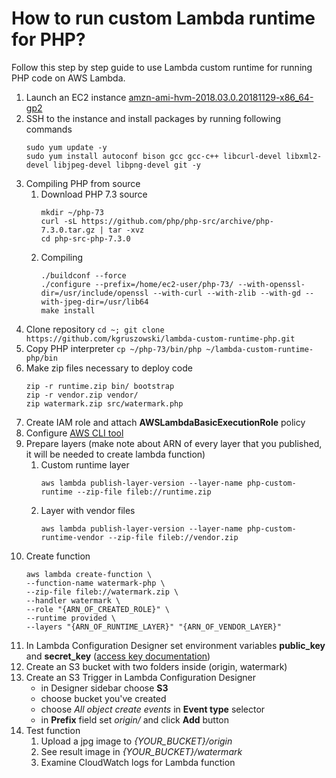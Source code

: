 # How to run custom Lambda runtime for PHP?
Follow this step by step guide to use Lambda custom runtime for running PHP code on AWS Lambda.

1. Launch an EC2 instance [amzn-ami-hvm-2018.03.0.20181129-x86_64-gp2](https://docs.aws.amazon.com/lambda/latest/dg/lambda-runtimes.html)
1. SSH to the instance and install packages by running following commands
    ```
    sudo yum update -y
    sudo yum install autoconf bison gcc gcc-c++ libcurl-devel libxml2-devel libjpeg-devel libpng-devel git -y
    ```
1. Compiling PHP from source
    1. Download PHP 7.3 source
        ```
        mkdir ~/php-73
        curl -sL https://github.com/php/php-src/archive/php-7.3.0.tar.gz | tar -xvz
        cd php-src-php-7.3.0
        ```
    1. Compiling
        ```
        ./buildconf --force
        ./configure --prefix=/home/ec2-user/php-73/ --with-openssl-dir=/usr/include/openssl --with-curl --with-zlib --with-gd --with-jpeg-dir=/usr/lib64
        make install
        ```
1. Clone repository `cd ~; git clone https://github.com/kgruszowski/lambda-custom-runtime-php.git`
1. Copy PHP interpreter `cp ~/php-73/bin/php ~/lambda-custom-runtime-php/bin`
1. Make zip files necessary to deploy code
    ```
    zip -r runtime.zip bin/ bootstrap
    zip -r vendor.zip vendor/
    zip watermark.zip src/watermark.php
    ```
1. Create IAM role and attach **AWSLambdaBasicExecutionRole** policy
1. Configure [AWS CLI tool](https://docs.aws.amazon.com/cli/latest/userguide/cli-chap-configure.html) 
1. Prepare layers (make note about ARN of every layer that you published, it will be needed to create lambda function)
    1. Custom runtime layer
        ```
        aws lambda publish-layer-version --layer-name php-custom-runtime --zip-file fileb://runtime.zip
        ```
    1. Layer with vendor files
        ```
        aws lambda publish-layer-version --layer-name php-custom-runtime-vendor --zip-file fileb://vendor.zip
        ```
1. Create function
    ```
    aws lambda create-function \
    --function-name watermark-php \
    --zip-file fileb://watermark.zip \
    --handler watermark \
    --role "{ARN_OF_CREATED_ROLE}" \
    --runtime provided \
    --layers "{ARN_OF_RUNTIME_LAYER}" "{ARN_OF_VENDOR_LAYER}"
    ```
1. In Lambda Configuration Designer set environment variables **public_key** and **secret_key** ([access key documentation](https://docs.aws.amazon.com/general/latest/gr/aws-sec-cred-types.html#access-keys-and-secret-access-keys)) 
1. Create an S3 bucket with two folders inside (origin, watermark)
1. Create an S3 Trigger in Lambda Configuration Designer
    * in Designer sidebar choose **S3**
    * choose bucket you've created
    * choose *All object create events* in **Event type** selector
    * in **Prefix** field set *origin/* and click **Add** button
1. Test function
    1. Upload a jpg image to *{YOUR_BUCKET}/origin*
    1. See result image in *{YOUR_BUCKET}/watermark*
    1. Examine CloudWatch logs for Lambda function
        